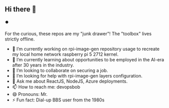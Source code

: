 ## Hi there 👋

:record_button:

<!--
**devopsbob/devopsbob** is a ✨ _special_ ✨ repository because its `README.md` (this file) appears on your GitHub profile.

Here are some ideas to get you started:
-->

For the curious, these repos are my "junk drawer"! The "toolbox" lives strictly offline.

- 🔭 I’m currently working on rpi-image-gen repository usage to recreate my local home network raspberry pi 5 2712 kernel.
- 🌱 I’m currently learning about opportunities to be employed in the AI-era after 30 years in the industry.
- 👯 I’m looking to collaborate on securing a job.
- 🤔 I’m looking for help with rpi-image-gen layers configuration.
- 💬 Ask me about ReactJS, NodeJS, Azure deployments.
- 📫 How to reach me: devopsbob
- 😄 Pronouns: Mr.
- ⚡ Fun fact: Dial-up BBS user from the 1980s
